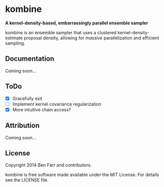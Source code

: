 # kombine

**A kernel-density-based, embarrassingly parallel ensemble sampler**

kombine is an ensemble sampler that uses a clustered
kernel-density-estimate proposal density, allowing for *massive*
parallelization and efficient sampling.

## Documentation

Coming soon...


## ToDo
- [x] Gracefully exit
- [ ] Implement kernel covariance regularization
- [x] More intuitive chain access?

## Attribution

Coming soon...

## License

Copyright 2014 Ben Farr and contributors.

kombine is free software made available under the MIT License. For details see the LICENSE file.
